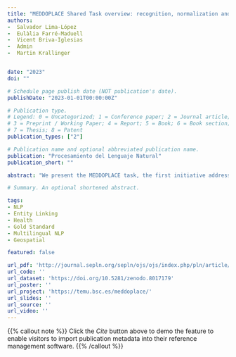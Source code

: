 ```yaml
---
title: "MEDDOPLACE Shared Task overview: recognition, normalization and classification of locations and patient movement in clinical texts"
authors:
-  Salvador Lima-López
-  Eulàlia Farré-Maduell
-  Vicent Briva-Iglesias
-  Admin
-  Martin Krallinger


date: "2023"
doi: ""

# Schedule page publish date (NOT publication's date).
publishDate: "2023-01-01T00:00:00Z"

# Publication type.
# Legend: 0 = Uncategorized; 1 = Conference paper; 2 = Journal article;
# 3 = Preprint / Working Paper; 4 = Report; 5 = Book; 6 = Book section;
# 7 = Thesis; 8 = Patent
publication_types: ["2"]

# Publication name and optional abbreviated publication name.
publication: "Procesamiento del Lenguaje Natural"
publication_short: ""

abstract: "We present the MEDDOPLACE task, the first initiative addressing the automatic detection and normalization of all location-relevant entity types present in clinical texts. The resources resulting from MEDDOPLACE can be directly useful to characterize location information of importance for disease outbreak monitoring, diagnosis and prognosis, improving patient care and safety, analyze patient movements, mobility, and travels, among many other health-related applications. MEDDOPLACE relied on a high quality manually annotated corpus of 1000 clinical cases in Spanish, together with location mention normalization (mapping to GeoNames, PlusCodes and SNOMED-CT concepts), as well as a Silver Standard dataset in multiple languages (including English, Italian, Portuguese, Dutch or Swedish). The results obtained by participating teams, as well as the generated resources show a clear practical potential to improve location analysis for health-care data processing. MEDDOPLACE resources, including detailed annotation guidelines are available at: https://zenodo. org/record/8017179."

# Summary. An optional shortened abstract.

tags:
- NLP
- Entity Linking
- Health
- Gold Standard
- Multilingual NLP
- Geospatial

featured: false

url_pdf: 'http://journal.sepln.org/sepln/ojs/ojs/index.php/pln/article/view/6561'
url_code: ''
url_dataset: 'https://doi.org/10.5281/zenodo.8017179'
url_poster: ''
url_project: 'https://temu.bsc.es/meddoplace/'
url_slides: ''
url_source: ''
url_video: ''
---
```

{{% callout note %}}
Click the _Cite_ button above to demo the feature to enable visitors to import publication metadata into their reference management software.
{{% /callout %}}
                            